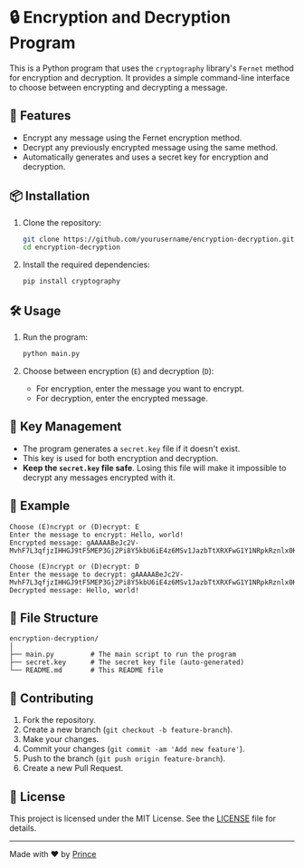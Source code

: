 # 🔒 Encryption and Decryption Program

This is a Python program that uses the `cryptography` library's `Fernet` method for encryption and decryption. It provides a simple command-line interface to choose between encrypting and decrypting a message.

## 🚀 Features

- Encrypt any message using the Fernet encryption method.
- Decrypt any previously encrypted message using the same method.
- Automatically generates and uses a secret key for encryption and decryption.

## 📦 Installation

1. Clone the repository:

   ```bash
   git clone https://github.com/yourusername/encryption-decryption.git
   cd encryption-decryption
   ```

2. Install the required dependencies:

   ```bash
   pip install cryptography
   ```

## 🛠️ Usage

1. Run the program:

   ```bash
   python main.py
   ```

2. Choose between encryption (`E`) and decryption (`D`):

   - For encryption, enter the message you want to encrypt.
   - For decryption, enter the encrypted message.

## 🔑 Key Management

- The program generates a `secret.key` file if it doesn't exist.
- This key is used for both encryption and decryption.
- **Keep the `secret.key` file safe**. Losing this file will make it impossible to decrypt any messages encrypted with it.

## 📄 Example

```plaintext
Choose (E)ncrypt or (D)ecrypt: E
Enter the message to encrypt: Hello, world!
Encrypted message: gAAAAABeJc2V-MvhF7L3qfjzIHHGJ9tF5MEP3Gj2Pi8Y5kbU6iE4z6MSv1JazbTtXRXFwG1Y1NRpkRznlx0Kigc=
```

```plaintext
Choose (E)ncrypt or (D)ecrypt: D
Enter the message to decrypt: gAAAAABeJc2V-MvhF7L3qfjzIHHGJ9tF5MEP3Gj2Pi8Y5kbU6iE4z6MSv1JazbTtXRXFwG1Y1NRpkRznlx0Kigc=
Decrypted message: Hello, world!
```

## 📂 File Structure

```plaintext
encryption-decryption/
│
├── main.py         # The main script to run the program
├── secret.key      # The secret key file (auto-generated)
└── README.md       # This README file
```

## 🤝 Contributing

1. Fork the repository.
2. Create a new branch (`git checkout -b feature-branch`).
3. Make your changes.
4. Commit your changes (`git commit -am 'Add new feature'`).
5. Push to the branch (`git push origin feature-branch`).
6. Create a new Pull Request.

## 📜 License

This project is licensed under the MIT License. See the [LICENSE](LICENSE) file for details.


---

Made with ❤️ by [Prince](https://github.com/pkprajapati7402)
```
